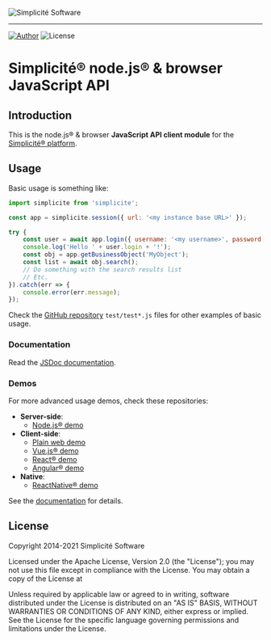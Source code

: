 ![Simplicit&eacute; Software](https://www.simplicite.io/resources/logos/logo250-grey.png)
* * *

<a href="https://www.simplicite.io"><img src="https://img.shields.io/badge/author-Simplicite_Software-blue.svg?style=flat-square" alt="Author"></a>&nbsp;<img src="https://img.shields.io/badge/license-Apache--2.0-orange.svg?style=flat-square" alt="License">

Simplicit&eacute;&reg; node.js&reg; &amp; browser JavaScript API
================================================================

Introduction
------------

This is the node.js&reg; &amp; browser **JavaScript API client module** for the [Simplicit&eacute;&reg; platform](https://www.simplicitesoftware.com).

Usage
-----

Basic usage is something like:

```javascript
import simplicite from 'simplicite';

const app = simplicite.session({ url: '<my instance base URL>' });

try {
	const user = await app.login({ username: '<my username>', password: '<my password>' });
	console.log('Hello ' + user.login + '!');
	const obj = app.getBusinessObject('MyObject');
	const list = await obj.search();
	// Do something with the search results list
	// Etc.
}).catch(err => {
	console.error(err.message);
});
```

Check the [GitHub repository](https://github.com/simplicitesoftware/nodejs-api) `test/test*.js`
files for other examples of basic usage.

### Documentation

Read the [JSDoc documentation](https://simplicitesoftware.github.io/nodejs-api/).

### Demos

For more advanced usage demos, check these repositories:

- **Server-side**:
	- [Node.js&reg; demo](https://github.com/simplicitesoftware/nodejs-demo)
- **Client-side**:
	- [Plain web demo](https://github.com/simplicitesoftware/web-demo)
	- [Vue.js&reg; demo](https://github.com/simplicitesoftware/vue-demo)
	- [React&reg; demo](https://github.com/simplicitesoftware/react-demo)
	- [Angular&reg; demo](https://github.com/simplicitesoftware/angular-demo)
- **Native**:
	- [ReactNative&reg; demo](https://github.com/simplicitesoftware/react-native-demo)

See the [documentation](https://simplicitesoftware.github.io/nodejs-api/) for details.

License
-------

Copyright 2014-2021 Simplicit&eacute; Software

Licensed under the Apache License, Version 2.0 (the "License");
you may not use this file except in compliance with the License.
You may obtain a copy of the License at

[](http://www.apache.org/licenses/LICENSE-2.0)

Unless required by applicable law or agreed to in writing, software
distributed under the License is distributed on an "AS IS" BASIS,
WITHOUT WARRANTIES OR CONDITIONS OF ANY KIND, either express or implied.
See the License for the specific language governing permissions and
limitations under the License.
